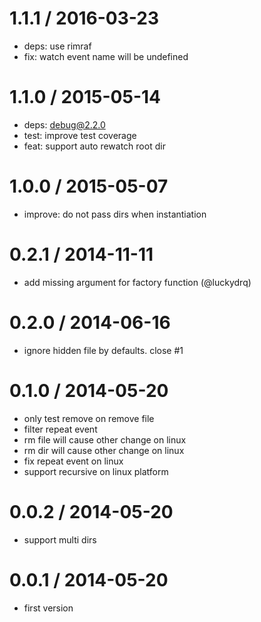 
1.1.1 / 2016-03-23
==================

  * deps: use rimraf
  * fix: watch event name will be undefined

1.1.0 / 2015-05-14
==================

 * deps: debug@2.2.0
 * test: improve test coverage
 * feat: support auto rewatch root dir

1.0.0 / 2015-05-07
==================

 * improve: do not pass dirs when instantiation

0.2.1 / 2014-11-11
==================

 * add missing argument for factory function (@luckydrq)

0.2.0 / 2014-06-16
==================

 * ignore hidden file by defaults. close #1

0.1.0 / 2014-05-20
==================

 * only test remove on remove file
 * filter repeat event
 * rm file will cause other change on linux
 * rm dir will cause other change on linux
 * fix repeat event on linux
 * support recursive on linux platform

0.0.2 / 2014-05-20
==================

 * support multi dirs

0.0.1 / 2014-05-20
==================

 * first version
